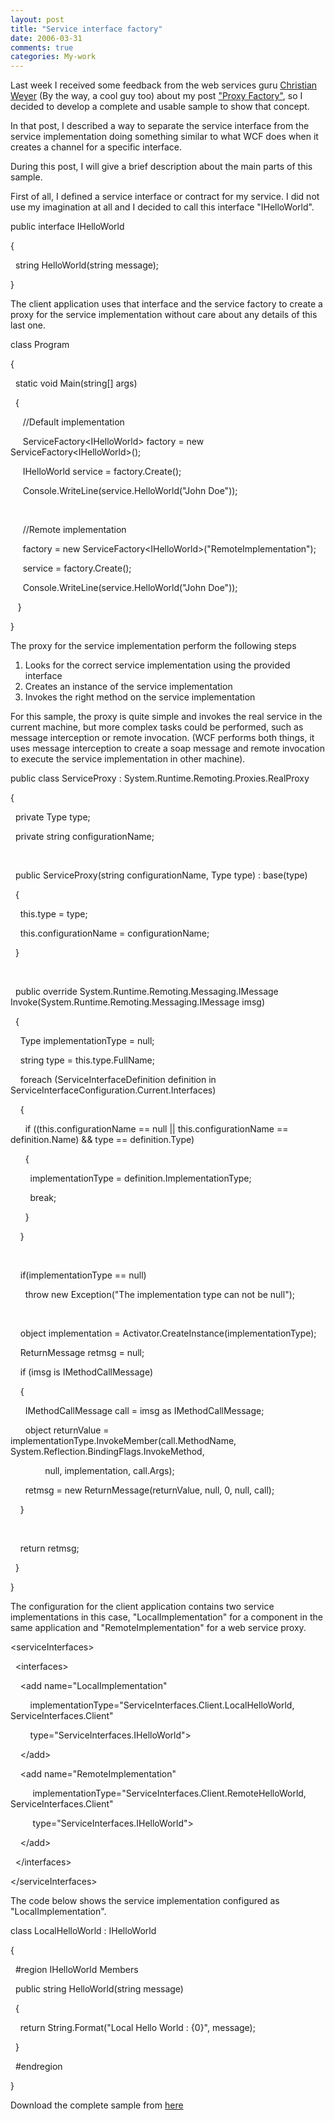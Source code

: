 ```yaml
---
layout: post
title: "Service interface factory"
date: 2006-03-31
comments: true
categories: My-work
---
```


Last week I received some feedback from the web services guru [Christian
Weyer](http://blogs.thinktecture.com/cweyer) (By the way, a cool guy
too) about my post ["Proxy
Factory"](/cibrax/archive/2006/02/06/437501.aspx "'"), so I decided to
develop a complete and usable sample to show that concept.

In that post, I described a way to separate the service interface from
the service implementation doing something similar to what WCF does when
it creates a channel for a specific interface.

During this post, I will give a brief description about the main parts
of this sample.

First of all, I defined a service interface or contract for my service.
I did not use my imagination at all and I decided to call this interface
"IHelloWorld".

public interface IHelloWorld

{

  string HelloWorld(string message);

}

The client application uses that interface and the service factory to
create a proxy for the service implementation without care about any
details of this last one.

class Program

{

  static void Main(string[] args)

  {

     //Default implementation

     ServiceFactory\<IHelloWorld\> factory = new
ServiceFactory\<IHelloWorld\>();

     IHelloWorld service = factory.Create();

     Console.WriteLine(service.HelloWorld("John Doe"));

 

     //Remote implementation

     factory = new
ServiceFactory\<IHelloWorld\>("RemoteImplementation");

     service = factory.Create();

     Console.WriteLine(service.HelloWorld("John Doe"));

   }

}

The proxy for the service implementation perform the following steps

1.  Looks for the correct service implementation using the provided
    interface
2.  Creates an instance of the service implementation
3.  Invokes the right method on the service implementation

For this sample, the proxy is quite simple and invokes the real service
in the current machine, but more complex tasks could be performed, such
as message interception or remote invocation. (WCF performs both things,
it uses message interception to create a soap message and remote
invocation to execute the service implementation in other machine).

public class ServiceProxy : System.Runtime.Remoting.Proxies.RealProxy

{

  private Type type;

  private string configurationName;

 

  public ServiceProxy(string configurationName, Type type) : base(type)

  {

    this.type = type;

    this.configurationName = configurationName;

  }

 

  public override System.Runtime.Remoting.Messaging.IMessage
Invoke(System.Runtime.Remoting.Messaging.IMessage imsg)

  {

    Type implementationType = null;

    string type = this.type.FullName;

    foreach (ServiceInterfaceDefinition definition in
ServiceInterfaceConfiguration.Current.Interfaces)

    {

      if ((this.configurationName == null || this.configurationName ==
definition.Name) && type == definition.Type)

      {

        implementationType = definition.ImplementationType;

        break;

      }

    }

 

    if(implementationType == null)

      throw new Exception("The implementation type can not be null");

 

    object implementation =
Activator.CreateInstance(implementationType);

    ReturnMessage retmsg = null;

    if (imsg is IMethodCallMessage)

    {

      IMethodCallMessage call = imsg as IMethodCallMessage;

      object returnValue =
implementationType.InvokeMember(call.MethodName,
System.Reflection.BindingFlags.InvokeMethod,

              null, implementation, call.Args);

      retmsg = new ReturnMessage(returnValue, null, 0, null, call);

    }

 

    return retmsg;

  }

}

The configuration for the client application contains two service
implementations in this case, "LocalImplementation" for a component in
the same application and "RemoteImplementation" for a web service proxy.

\<serviceInterfaces\>

  \<interfaces\>

    \<add name="LocalImplementation"

        implementationType="ServiceInterfaces.Client.LocalHelloWorld,
ServiceInterfaces.Client"

        type="ServiceInterfaces.IHelloWorld"\>

    \</add\>

    \<add name="RemoteImplementation"

         implementationType="ServiceInterfaces.Client.RemoteHelloWorld,
ServiceInterfaces.Client"

         type="ServiceInterfaces.IHelloWorld"\>

    \</add\>

  \</interfaces\>

\</serviceInterfaces\>

The code below shows the service implementation configured as
"LocalImplementation".

class LocalHelloWorld : IHelloWorld

{

  \#region IHelloWorld Members

  public string HelloWorld(string message)

  {

    return String.Format("Local Hello World : {0}", message);

  }

  \#endregion

}

Download the complete sample from
[here](/images/legacy/ServiceFactory.zip "here ")



